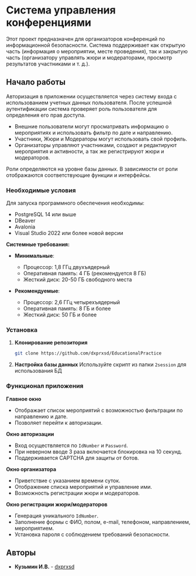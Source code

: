 # **Система управления конференциями**

Этот проект предназначен для организаторов конференций по информационной безопасности. Система поддерживает как открытую часть (информация о мероприятии, месте проведения), так и закрытую часть (организатору управлять жюри и модераторами, просмотр результатов участниками и т. д.).

## Начало работы

Авторизация в приложении осуществляется через систему входа с использованием учетных данных пользователя. После успешной аутентификации система проверяет роль пользователя для определения его прав доступа.

* Внешние пользователи могут просматривать информацию о мероприятиях и использовать фильтр по дате и направлению.
* Участники, Жюри и Модераторы могут использовать свой профиль.
* Организаторы управляют участниками, создают и редактируют мероприятия и активности, а так же регистрируют жюри и модераторов.

Роли определяются на уровне базы данных. В зависимости от роли отображаются соответствующие функции и интерфейсы.

### Необходимые условия

Для запуска программного обеспечения необходимы:

* PostgreSQL 14 или выше
* DBeaver 
* Avalonia 
* Visual Studio 2022 или более новой версии

**Системные требования:**

* **Минимальные**:
    - Процессор: 1,8 ГГц двухъядерный
    - Оперативная память: 4 ГБ (рекомендуется 8 ГБ)
    - Жесткий диск: 20-50 ГБ свободного места

* **Рекомендуемые**:
    - Процессор: 2,6 ГГц четырехъядерный
    - Оперативная память: 8 ГБ и более
    - Жесткий диск: 50 ГБ и более

### Установка

1. **Клонирование репозитория**
   ```sh
   git clone https://github.com/dxprxsd/EducationalPractice
   ```

2. **Настройка базы данных**
  Используйте скрипт из папки `2session` для использования БД
### Функционал приложения

**Главное окно**
* Отображает список мероприятий с возможностью фильтрации по направлению и дате.
* Позволяет перейти к авторизации.

**Окно авторизации**
* Вход осуществляется по `IdNumber` и `Password`.
* При неверном вводе 3 раза включается блокировка на 10 секунд.
* Поддерживается CAPTCHA для защиты от ботов.

**Окно организатора**
* Приветствие с указанием времени суток.
* Отображение списка мероприятий и управление ими.
* Возможность регистрации жюри и модераторов.

**Окно регистрации жюри/модераторов**
* Генерация уникального `IdNumber`.
* Заполнение формы с ФИО, полом, e-mail, телефоном, направлением, мероприятием.
* Установка пароля с соблюдением требований безопасности.

## Авторы

* **Кузьмин И.В.** - [dxprxsd](https://github.com/dxprxsd)
